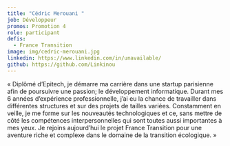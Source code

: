```yaml
---
title: "Cédric Merouani "
job: Développeur
promos: Promotion 4
role: participant
defis:
  - France Transition
image: img/cedric-merouani.jpg
linkedin: https://www.linkedin.com/in/unavailable/
github: https://github.com/Linkinou
---
```

« Diplômé d’Epitech, je démarre ma carrière dans une startup parisienne afin de poursuivre une passion; le développement informatique. Durant mes 6 années d’expérience professionnelle, j’ai eu la chance de travailler dans différentes structures et sur des projets de tailles variées. Constamment en veille, je me forme sur les nouveautés technologiques et ce, sans mettre de côté les compétences interpersonnelles qui sont toutes aussi importantes à mes yeux. Je rejoins aujourd’hui le projet France Transition pour une aventure riche et complexe dans le domaine de la transition écologique. »